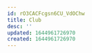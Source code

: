 ```yaml
---
id: rO3CACFcgsn6CU_VdOChw
title: Club
desc: ''
updated: 1644961726970
created: 1644961726970
---
```


